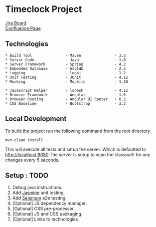 # Timeclock Project #

[Jira Board](https://catalystit.atlassian.net/projects/TICKTOCK/summary)  
[Confluence Page](https://catalystit.atlassian.net/wiki/display/CLK)

## Technologies ##

    * Build Tool               - Maven               - 3.3
    * Server Code              - Java                - 1.8
    * Server Framework         - Spring              - 4.2
    * Embedded Database        - hsqldb              - 2.3
    * Logging                  - log4j               - 1.2
    * Unit Testing             - JUnit               - 4.12
    * Mocking                  - Mockito             - 1.10
    
    * Javascript Helper        - lodash              - 4.12
    * Browser Framework        - Angular             - 1.5
    * Browser Routing          - Angular UI Router   - 0.2
    * CSS Baseline             - Bootstrap           - 3.3

## Local Development ##
To build the project run the following command from the root directory.

    mvn clean install
    
This will execute all tests and setup the server.  Which is defaulted to [http://localhost:8080](http://localhost:8080)
The server is setup to scan the classpath for any changes every 5 seconds.

## Setup : TODO ##
1. Debug java instructions.
2. Add [Jasmine](http://jasmine.github.io/2.4/introduction.html) unit testing.
3. Add [Selenium](http://www.seleniumhq.org/) e2e testing.
4. [Optional] JS dependency manager.
5. [Optional] CSS pre-processor.
6. [Optional] JS and CSS packaging.
7. [Optional] Links to technologies